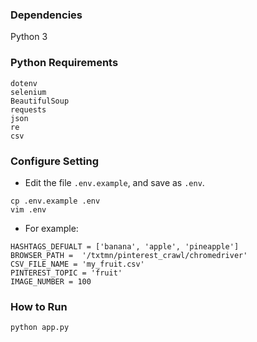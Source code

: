 
### Dependencies
Python 3

### Python Requirements
```
dotenv
selenium
BeautifulSoup
requests
json
re
csv
```

### Configure Setting
* Edit the file `.env.example`, and save as `.env`.
```
cp .env.example .env
vim .env
```
* For example:
```
HASHTAGS_DEFUALT = ['banana', 'apple', 'pineapple']
BROWSER_PATH =  '/txtmn/pinterest_crawl/chromedriver'
CSV_FILE_NAME = 'my_fruit.csv'
PINTEREST_TOPIC = 'fruit'
IMAGE_NUMBER = 100
```

### How to Run
```
python app.py
```

